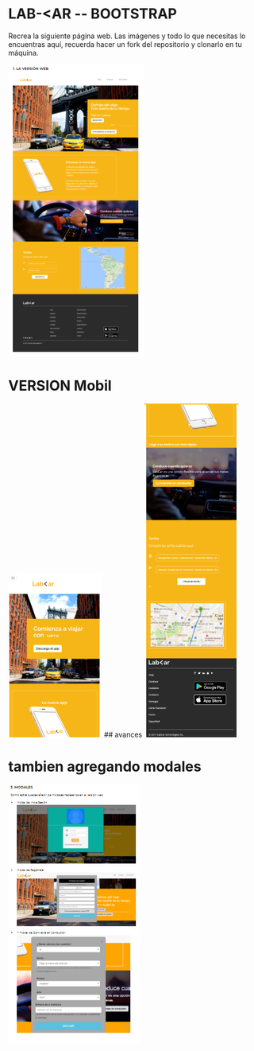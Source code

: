 # LAB-<AR -- BOOTSTRAP
Recrea la siguiente página web. Las imágenes y todo lo que necesitas lo encuentras aquí, recuerda hacer un fork del repositorio y clonarlo en tu máquina.

<img src="assets/images/readme-1.PNG" alt="">


# VERSION Mobil
<img src="assets/images/readme-3.PNG" alt="">
## avances
<img src="assets/images/readme-2.PNG" alt="">

# tambien agregando modales
<img src="assets/images/readme-4.PNG" alt="">
